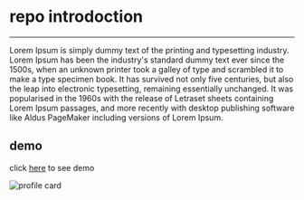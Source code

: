 # repo introdoction
----

Lorem Ipsum is simply dummy text of the printing and typesetting industry. Lorem Ipsum has been the industry's standard dummy text ever since the 1500s, when an unknown printer took a galley of type and scrambled it to make a type specimen book. It has survived not only five centuries, but also the leap into electronic typesetting, remaining essentially unchanged. It was popularised in the 1960s with the release of Letraset sheets containing Lorem Ipsum passages, and more recently with desktop publishing software like Aldus PageMaker including versions of Lorem Ipsum.

## demo

click [here](https://rza0.github.io/profile-card/) to see demo

![profile card](https://next1code.ir/wp-content/uploads/2023/11/github2-course-cover.jpg)

